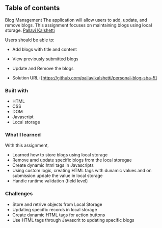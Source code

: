 ## Table of contents

Blog Management
  The application will allow users to add, update, and remove blogs. This assignment focuses on maintaining blogs using local storage.
[Pallavi Kalshetti](#author)

Users should be able to:

- Add blogs with title and content
- View previously submitted blogs
- Update and Remove the blogs

- Solution URL: [https://github.com/pallavikalshetti/personal-blog-sba-5]

### Built with

- HTML
- CSS
- DOM
- Javascript
- Local storage

### What I learned

With this assignment, 
- Learned how to store blogs using local storage 
- Remove amd update specific blogs from the local storegae
- Create dynamic html tags in Javascripts
- Using custom logic, creating HTML tags with dunamic values and on submission update the value in local storage 
- Handle runtime validation (field level)

### Challenges
- Store and retrive objects from Local Storage
- Updating specific records in local storage
- Create dynamic HTML tags for action buttons
- Use HTML tags through Javascrit to updating specific blogs